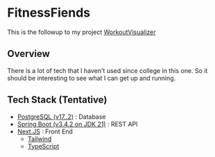 # FitnessFiends
This is the followup to my project [WorkoutVisualizer](https://github.com/kxs6629/WorkoutVisualizer)

## Overview
There is a lot of tech that I haven't used since college in this one. So it should be interesting to see what I can get up and running.

## Tech Stack (Tentative)
* [PostgreSQL (v17..2)](https://spring.io/projects/spring-boot) : Database
* [Spring Boot (v3.4.2 on JDK 21)](https://spring.io/projects/spring-boot) : REST API
* [Next.JS](https://nextjs.org/docs/app/getting-started) :  Front End
    - [Tailwind](https://tailwindui.com/?ref=top) 
    - [TypeScript](https://www.typescriptlang.org/docs/)